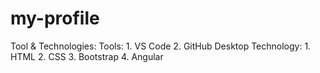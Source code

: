 # my-profile

Tool & Technologies:
Tools:
    1. VS Code
    2. GitHub Desktop
    Technology:
         1. HTML
         2. CSS
         3. Bootstrap
         4. Angular